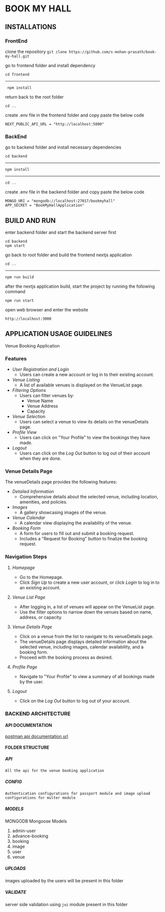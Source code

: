 # BOOK MY HALL

## INSTALLATIONS
### FrontEnd

clone the repository
	`git clone https://github.com/s-mohan-prasath/book-my-hall.git`

go to frontend folder and install dependency

	cd frontend
---
	 npm install

return back to the root folder

	cd ..

create .env file in the frontend folder and copy paste the below code

	NEXT_PUBLIC_API_URL = "http://localhost:5000"


### BackEnd

go to backend folder and install necessary dependencies

	cd backend

------------

	npm install
---
	cd ..

create .env file in the backend folder and copy paste the below code

	MONGO_URI = "mongodb://localhost:27017/bookmyhall"
	APP_SECRET = "BookMyHallApplication"

## BUILD AND RUN

enter backend folder and start the backend server first

	cd backend
	npm start

go back to root folder and build the frontend nextjs application

	cd ..
---
	npm run build

after the nextjs application build, start the project by running the following command

	npm run start

open web browser and enter the website

	http://localhost:3000

## APPLICATION USAGE GUIDELINES
Venue Booking Application
### Features

- *User Registration and Login*
  - Users can create a new account or log in to their existing account.
- *Venue Listing*
  - A list of available venues is displayed on the VenueList page.
- *Filtering Options*
  - Users can filter venues by:
    - Venue Name
    - Venue Address
    - Capacity
- *Venue Selection*
  - Users can select a venue to view its details on the venueDetails page.
- *Profile View*
  - Users can click on "Your Profile" to view the bookings they have made.
- *Logout*
  - Users can click on the *Log Out* button to log out of their account when they are done.

### Venue Details Page

The venueDetails page provides the following features:
- *Detailed Information*
  - Comprehensive details about the selected venue, including location, amenities, and policies.
- *Images*
  - A gallery showcasing images of the venue.
- *Venue Calendar*
  - A calendar view displaying the availability of the venue.
- *Booking Form*
  - A form for users to fill out and submit a booking request.
  - Includes a "Request for Booking" button to finalize the booking request.

### Navigation Steps

1. *Homepage*
   - Go to the Homepage.
   - Click *Sign Up* to create a new user account, or click *Login* to log in to an existing account.

2. *Venue List Page*
   - After logging in, a list of venues will appear on the VenueList page.
   - Use the filter options to narrow down the venues based on name, address, or capacity.

3. *Venue Details Page*
   - Click on a venue from the list to navigate to its venueDetails page.
   - The venueDetails page displays detailed information about the selected venue, including images, calendar availability, and a booking form.
   - Proceed with the booking process as desired.

4. *Profile Page*
   - Navigate to "Your Profile" to view a summary of all bookings made by the user.

5. *Logout*
   - Click on the *Log Out* button to log out of your account.

### BACKEND ARCHITECTURE

#### API DOCUMENTATION
[postman api documentation url](https://documenter.getpostman.com/view/23019000/2sAYBUDCjN "postman api documentation url")
#### FOLDER STRUCTURE
##### API
	All the api for the venue booking application
#####  CONFIG
	Authentication configurations for passport module and image upload configurations for multer module
##### MODELS
MONGODB Mongoose Models

1. admin-user
2. advance-booking
3. booking
4. image
5. user
6. venue

##### UPLOADS
images uploaded by the users will be present in this folder
##### VALIDATE
server side validation using `joi` module present  in this folder
